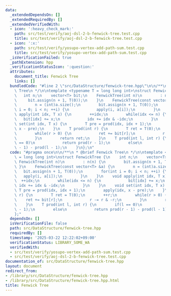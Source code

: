 ```yaml
---
data:
  _extendedDependsOn: []
  _extendedRequiredBy: []
  _extendedVerifiedWith:
  - icon: ':heavy_check_mark:'
    path: src/test/verify/aoj-dsl-2-b-fenwick-tree.test.cpp
    title: src/test/verify/aoj-dsl-2-b-fenwick-tree.test.cpp
  - icon: ':x:'
    path: src/test/verify/yosupo-vertex-add-path-sum.test.cpp
    title: src/test/verify/yosupo-vertex-add-path-sum.test.cpp
  _isVerificationFailed: true
  _pathExtension: hpp
  _verificationStatusIcon: ':question:'
  attributes:
    document_title: Fenwick Tree
    links: []
  bundledCode: "#line 2 \"src/DataStructure/fenwick-tree.hpp\"\n\n/**\n * @brief Fenwick\
    \ Tree\n */\n\ntemplate <typename T = long long int>\nstruct FenwickTree {\n \
    \   int n;\n    vector<T> bit;\n    FenwickTree(int n)\n        : n(n) {\n   \
    \     bit.assign(n + 1, T(0));\n    }\n    FenwickTree(const vector<T> &a) {\n\
    \        n = (int)a.size();\n        bit.assign(n + 1, T(0));\n        for(int\
    \ i = 0; i < n; ++i) {\n            apply(i, a[i]);\n        }\n    }\n    void\
    \ apply(int idx, T x) {\n        ++idx;\n        while(idx <= n) {\n         \
    \   bit[idx] += x;\n            idx += idx & -idx;\n        }\n    }\n    void\
    \ set(int idx, T x) {\n        T pre = prod(idx, idx + 1);\n        apply(idx,\
    \ x - pre);\n    }\n    T prod(int r) {\n        T ret = T(0);\n        ++r;\n\
    \        while(r > 0) {\n            ret += bit[r];\n            r -= r & -r;\n\
    \        }\n        return ret;\n    }\n    T prod(int l, int r) {\n        if(l\
    \ == 0)\n            return prod(r - 1);\n        else\n            return prod(r\
    \ - 1) - prod(l - 1);\n    }\n};\n"
  code: "#pragma once\n\n/**\n * @brief Fenwick Tree\n */\n\ntemplate <typename T\
    \ = long long int>\nstruct FenwickTree {\n    int n;\n    vector<T> bit;\n   \
    \ FenwickTree(int n)\n        : n(n) {\n        bit.assign(n + 1, T(0));\n   \
    \ }\n    FenwickTree(const vector<T> &a) {\n        n = (int)a.size();\n     \
    \   bit.assign(n + 1, T(0));\n        for(int i = 0; i < n; ++i) {\n         \
    \   apply(i, a[i]);\n        }\n    }\n    void apply(int idx, T x) {\n      \
    \  ++idx;\n        while(idx <= n) {\n            bit[idx] += x;\n           \
    \ idx += idx & -idx;\n        }\n    }\n    void set(int idx, T x) {\n       \
    \ T pre = prod(idx, idx + 1);\n        apply(idx, x - pre);\n    }\n    T prod(int\
    \ r) {\n        T ret = T(0);\n        ++r;\n        while(r > 0) {\n        \
    \    ret += bit[r];\n            r -= r & -r;\n        }\n        return ret;\n\
    \    }\n    T prod(int l, int r) {\n        if(l == 0)\n            return prod(r\
    \ - 1);\n        else\n            return prod(r - 1) - prod(l - 1);\n    }\n\
    };"
  dependsOn: []
  isVerificationFile: false
  path: src/DataStructure/fenwick-tree.hpp
  requiredBy: []
  timestamp: '2025-03-22 12:22:02+09:00'
  verificationStatus: LIBRARY_SOME_WA
  verifiedWith:
  - src/test/verify/yosupo-vertex-add-path-sum.test.cpp
  - src/test/verify/aoj-dsl-2-b-fenwick-tree.test.cpp
documentation_of: src/DataStructure/fenwick-tree.hpp
layout: document
redirect_from:
- /library/src/DataStructure/fenwick-tree.hpp
- /library/src/DataStructure/fenwick-tree.hpp.html
title: Fenwick Tree
---
```

